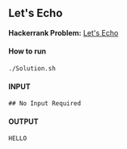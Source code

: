 ## Let's Echo

**Hackerrank Problem:** [Let's Echo](https://www.hackerrank.com/challenges/bash-tutorials-lets-echo/problem)

#### How to run
```
./Solution.sh
```

#### INPUT
```
## No Input Required
```

#### OUTPUT
```
HELLO
```